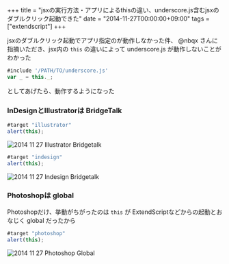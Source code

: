 +++
title = "jsxの実行方法・アプリによるthisの違い、underscore.js含むjsxのダブルクリック起動できた"
date = "2014-11-27T00:00:00+09:00"
tags = ["extendscript"]
+++

jsxのダブルクリック起動でアプリ指定のが動作しなかった件、 @nbqx さんに指摘いただき、jsx内の `this` の違いによって underscore.js が動作しないことがわかった

```js
#include '/PATH/TO/underscore.js'
var _ = this._;
```

としてあげたら、動作するようになった


### InDesignとIllustratorは BridgeTalk

```js
#target "illustrator"
alert(this);
```

![2014 11 27 Illustrator Bridgetalk](/images/2014-11-27-illustrator-bridgetalk.png)

```js
#target "indesign"
alert(this);
```

![2014 11 27 Indesign Bridgetalk](/images/2014-11-27-indesign-bridgetalk.png)


### Photoshopは global
Photoshopだけ、挙動がちがったのは `this` が ExtendScriptなどからの起動とおなじく global だったから

```js
#target "photoshop"
alert(this);
```

![2014 11 27 Photoshop Global](/images/2014-11-27-photoshop-global.png)

